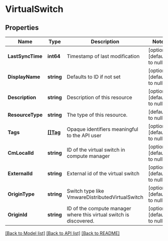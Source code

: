 # VirtualSwitch

## Properties
Name | Type | Description | Notes
------------ | ------------- | ------------- | -------------
**LastSyncTime** | **int64** | Timestamp of last modification | [optional] [default to null]
**DisplayName** | **string** | Defaults to ID if not set | [optional] [default to null]
**Description** | **string** | Description of this resource | [optional] [default to null]
**ResourceType** | **string** | The type of this resource. | [default to null]
**Tags** | [**[]Tag**](Tag.md) | Opaque identifiers meaningful to the API user | [optional] [default to null]
**CmLocalId** | **string** | ID of the virtual switch in compute manager | [optional] [default to null]
**ExternalId** | **string** | External id of the virtual switch | [optional] [default to null]
**OriginType** | **string** | Switch type like VmwareDistributedVirtualSwitch | [optional] [default to null]
**OriginId** | **string** | ID of the compute manager where this virtual switch is discovered.  | [optional] [default to null]

[[Back to Model list]](../README.md#documentation-for-models) [[Back to API list]](../README.md#documentation-for-api-endpoints) [[Back to README]](../README.md)

